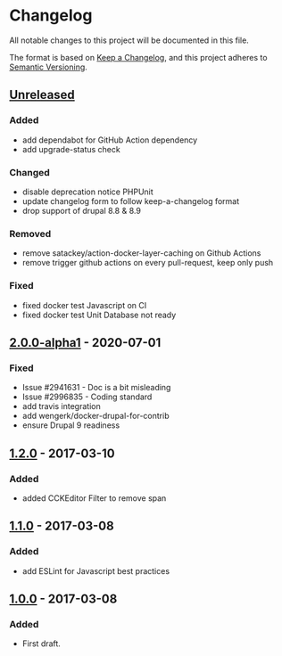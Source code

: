 # Changelog
All notable changes to this project will be documented in this file.

The format is based on [Keep a Changelog](https://keepachangelog.com/en/1.0.0/),
and this project adheres to [Semantic Versioning](https://semver.org/spec/v2.0.0.html).

## [Unreleased]
### Added
- add dependabot for GitHub Action dependency
- add upgrade-status check

### Changed
- disable deprecation notice PHPUnit
- update changelog form to follow keep-a-changelog format
- drop support of drupal 8.8 & 8.9

### Removed
- remove satackey/action-docker-layer-caching on Github Actions
- remove trigger github actions on every pull-request, keep only push

### Fixed
- fixed docker test Javascript on CI
- fixed docker test Unit Database not ready

## [2.0.0-alpha1] - 2020-07-01
### Fixed
- Issue #2941631 - Doc is a bit misleading
- Issue #2996835 - Coding standard
- add travis integration
- add wengerk/docker-drupal-for-contrib
- ensure Drupal 9 readiness

## [1.2.0] - 2017-03-10
### Added
- added CCKEditor Filter to remove span

## [1.1.0] - 2017-03-08
### Added
- add ESLint for Javascript best practices

## [1.0.0] - 2017-03-08
### Added
- First draft.

[Unreleased]: https://github.com/antistatique/drupal-ckeditor-nbsp/compare/8.x-2.0-alpha1...HEAD
[2.0.0-alpha1]: https://github.com/antistatique/drupal-ckeditor-nbsp/compare/8.x-1.2...8.x-2.0-alpha1
[1.2.0]: https://github.com/antistatique/drupal-ckeditor-nbsp/compare/8.x-1.1...8.x-1.2
[1.1.0]: https://github.com/antistatique/drupal-ckeditor-nbsp/compare/8.x-1.0...8.x-1.1
[1.0.0]: https://github.com/antistatique/drupal-ckeditor-nbsp/releases/tag/8.x-1.0
